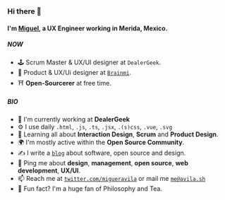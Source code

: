 ### Hi there 👋

#### I'm [Miguel](https://avila.sh), a UX Engineer working in Merida, Mexico.

##### NOW

- 🕹️ Scrum Master & UX/UI designer at `DealerGeek`.
- 🧠 Product & UX/Ui designer at [`Brainmi`](https://www.linkedin.com/company/brainmi/).
- ⛩️ **Open-Sourcerer** at free time.

##### BIO

- 🏢 I'm currently working at **DealerGeek**
- ⚙️ I use daily `.html`, `.js`, `.ts`, `.jsx`, `.(s)css`, `.vue`, `.svg`
- 🌱 Learning all about **Interaction Design**, **Scrum** and **Product Design**.
- 🌍 I'm mostly active within the **Open Source Community**.
- ✍️ I write a [`blog`](https://avila.sh/blog) about software, open source and design.
- 💬 Ping me about **design**, **management**, **open source**, **web development**, **UX/UI**.
- 📫 Reach me at [`twitter.com/migueravila`](https://twitter.com/migueravila) or mail me [`me@avila.sh`](mailto:me@avila.sh)
- 🍵 Fun fact? I'm a huge fan of Philosophy and Tea.
